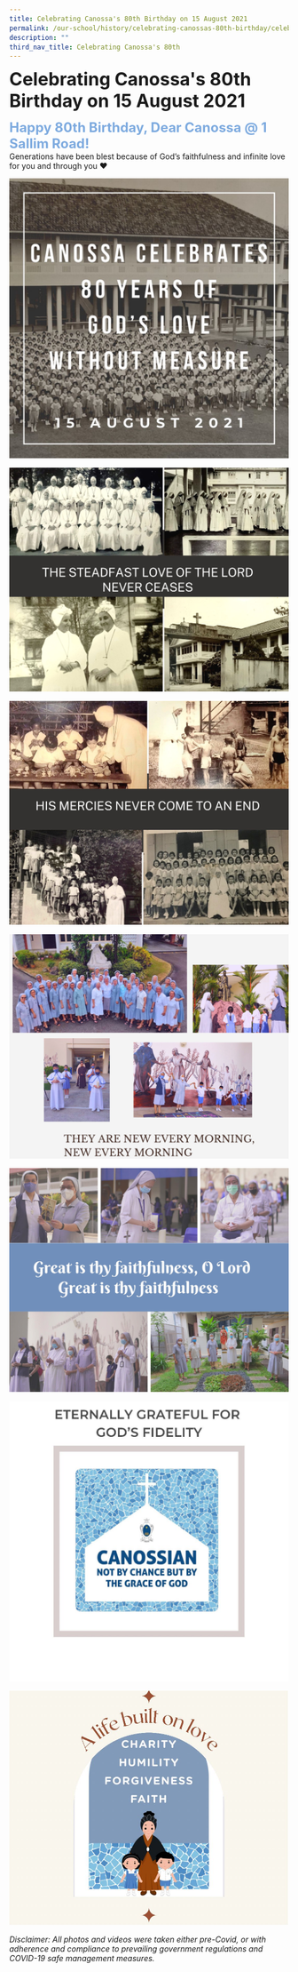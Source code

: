 ```yaml
---
title: Celebrating Canossa's 80th Birthday on 15 August 2021
permalink: /our-school/history/celebrating-canossas-80th-birthday/celebration-15-august-2021/
description: ""
third_nav_title: Celebrating Canossa's 80th
---
```

**<font size=6>Celebrating Canossa's 80th Birthday on 15 August 2021</font>**

**<font size=5 color="#7daadf">Happy 80th Birthday, Dear Canossa @ 1 Sallim Road!</font>**
<br>
Generations have been blest because of God’s faithfulness and infinite love for you and through you ❤️

<center>

![](/images/History/80th%20Birthday%20Photo%201.jpeg)

![](/images/History/80th%20Birthday%20Photo%202.jpeg)

![](/images/History/80th%20Birthday%20Photo%203.jpeg)

![](/images/History/80th%20Birthday%20Photo%204.jpeg)

![](/images/History/80th%20Birthday%20Photo%205.jpeg)

![](/images/History/80th%20Birthday%20Photo%206.jpeg)

![](/images/History/80th%20Birthday%20Photo%207.jpeg)

</center>

_Disclaimer: All photos and videos were taken either pre-Covid, or with adherence and compliance to prevailing government regulations and COVID-19 safe management measures._